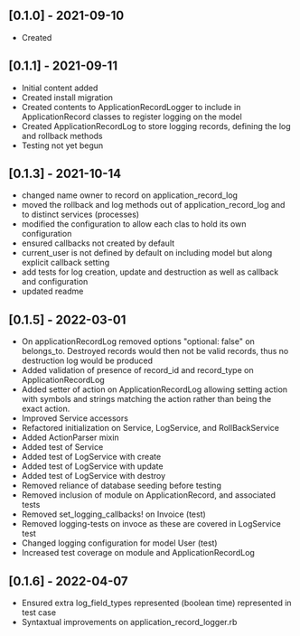 ## [0.1.0] - 2021-09-10
- Created
## [0.1.1] - 2021-09-11
- Initial content added
- Created install migration
- Created contents to ApplicationRecordLogger to include in ApplicationRecord classes to register logging on the model
- Created ApplicationRecordLog to store logging records, defining the log and rollback methods
- Testing not yet begun
## [0.1.3] - 2021-10-14
- changed name owner to record on application_record_log
- moved the rollback and log methods out of application_record_log and to distinct services (processes)
- modified the configuration to allow each clas to hold its own configuration
- ensured callbacks not created by default
- current_user is not defined by default on including model but along explicit callback setting
- add tests for log creation, update and destruction as well as callback and configuration
- updated readme
## [0.1.5] - 2022-03-01
- On applicationRecordLog removed options "optional: false" on belongs_to. Destroyed records would then not be valid records, thus no destruction log would be produced
- Added validation of presence of record_id and record_type on ApplicationRecordLog
- Added setter of action on ApplicationRecordLog allowing setting action with symbols and strings matching the action rather than being the exact action.
- Improved Service accessors
- Refactored initialization on Service, LogService, and RollBackService
- Added ActionParser mixin
- Added test of Service
- Added test of LogService with create
- Added test of LogService with update
- Added test of LogService with destroy
- Removed reliance of database seeding before testing
- Removed inclusion of module on ApplicationRecord, and associated tests
- Removed set_logging_callbacks! on Invoice (test)
- Removed logging-tests on invoce as these are covered in LogService test
- Changed logging configuration for model User (test)
- Increased test coverage on module and ApplicationRecordLog
## [0.1.6] - 2022-04-07
- Ensured extra log_field_types represented (boolean time) represented in test case
- Syntaxtual improvements on application_record_logger.rb

